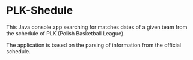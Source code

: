 # PLK-Shedule
This Java console app searching for matches dates of a given team from the schedule of PLK (Polish Basketball League). 

The application is based on the parsing of information from the official schedule.

